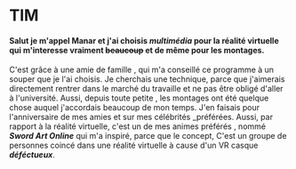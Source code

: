 # TIM
#### Salut je m'appel Manar et j'ai choisis _multimédia_ pour la réalité virtuelle qui m'interesse vraiment ~~beaucoup~~ et de même pour les montages.
C'est grâce à une amie de famille , qui m'a conseillé ce programme à un souper que je l'ai choisis. 
Je cherchais une technique, parce que j'aimerais directement rentrer dans le marché du travaille et ne pas être obligé d'aller à l'université.
Aussi, depuis toute petite , les montages ont été quelque chose auquel j'accordais beaucoup de mon temps.
J'en faisais pour l'anniversaire de mes amies et sur mes célébrités _préférées.
Aussi, par rapport à la réalité virtuelle, c'est un de mes animes préférés , nommé ***Sword Art Online*** qui m'a inspiré, parce que le concept,
C'est un groupe de personnes coincé dans une réalité virtuelle à cause d'un VR casque ___déféctueux___.
